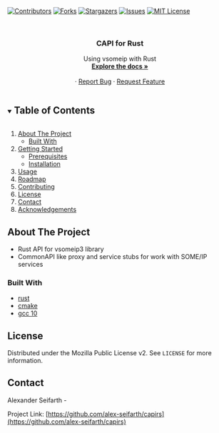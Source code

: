 <!--
*** README template from https://raw.githubusercontent.com/OSKWalker/Best-README-Template/
-->

<!-- PROJECT SHIELDS -->
[![Contributors][contributors-shield]][contributors-url]
[![Forks][forks-shield]][forks-url]
[![Stargazers][stars-shield]][stars-url]
[![Issues][issues-shield]][issues-url]
[![MIT License][license-shield]][license-url]
<!--[![LinkedIn][linkedin-shield]][linkedin-url]-->


<br />
<p align="center">
  <!--<a href="https://github.com/alex-seifarth/capirs">
    <img src="images/logo.png" alt="Logo" width="80" height="80">
  </a>
-->

<h3 align="center">CAPI for Rust</h3>

  <p align="center">
    Using vsomeip with Rust
    <br />
    <a href="https://github.com/alex-seifarth/capirs"><strong>Explore the docs »</strong></a>
    <br />
    <br />
    <!--<a href="https://github.com/alex-seifarth/capirs">View Demo</a> -->
    ·
    <a href="https://github.com/alex-seifarth/capirs/issues">Report Bug</a>
    ·
    <a href="https://github.com/alex-seifarth/capirs/issues">Request Feature</a>
  </p>
</p>



<!-- TABLE OF CONTENTS -->
<details open="open">
  <summary><h2 style="display: inline-block">Table of Contents</h2></summary>
  <ol>
    <li>
      <a href="#about-the-project">About The Project</a>
      <ul>
        <li><a href="#built-with">Built With</a></li>
      </ul>
    </li>
    <li>
      <a href="#getting-started">Getting Started</a>
      <ul>
        <li><a href="#prerequisites">Prerequisites</a></li>
        <li><a href="#installation">Installation</a></li>
      </ul>
    </li>
    <li><a href="#usage">Usage</a></li>
    <li><a href="#roadmap">Roadmap</a></li>
    <li><a href="#contributing">Contributing</a></li>
    <li><a href="#license">License</a></li>
    <li><a href="#contact">Contact</a></li>
    <li><a href="#acknowledgements">Acknowledgements</a></li>
  </ol>
</details>



<!-- ABOUT THE PROJECT -->
## About The Project
* Rust API for vsomeip3 library
* CommonAPI like proxy and service stubs for work with SOME/IP services

### Built With

* [rust]() 
* [cmake]()
* [gcc 10]()


<!-- GETTING STARTED
## Getting Started

To get a local copy up and running follow these simple steps.

### Prerequisites

This is an example of how to list things you need to use the software and how to install them.
* npm
  ```sh
  npm install npm@latest -g
  ```

### Installation

1. Clone the repo
   ```sh
   git clone https://github.com/alex-seifarth/capirs.git
   ```
2. Install NPM packages
   ```sh
   npm install
   ```
 -->


<!-- USAGE EXAMPLES 
## Usage

Use this space to show useful examples of how a project can be used. Additional screenshots, code examples and demos work well in this space. You may also link to more resources.

_For more examples, please refer to the [Documentation](https://example.com)_
-->


<!-- ROADMAP 
## Roadmap

See the [open issues](https://github.com/alex-seifarth/capirs/issues) for a list of proposed features (and known issues).
-->


<!-- CONTRIBUTING
## Contributing

Contributions are what make the open source community such an amazing place to be learn, inspire, and create. Any contributions you make are **greatly appreciated**.

1. Fork the Project
2. Create your Feature Branch (`git checkout -b feature/AmazingFeature`)
3. Commit your Changes (`git commit -m 'Add some AmazingFeature'`)
4. Push to the Branch (`git push origin feature/AmazingFeature`)
5. Open a Pull Request

-->


<!-- LICENSE -->
## License

Distributed under the Mozilla Public License v2. 
See `LICENSE` for more information.

<!-- CONTACT -->
## Contact

Alexander Seifarth - <email>

Project Link: [https://github.com/alex-seifarth/capirs](https://github.com/alex-seifarth/capirs)



<!-- ACKNOWLEDGEMENTS 
## Acknowledgements

* []()
* []()
* []()
-->





<!-- MARKDOWN LINKS & IMAGES -->
<!-- https://www.markdownguide.org/basic-syntax/#reference-style-links -->
[contributors-shield]: https://img.shields.io/github/contributors/alex-seifarth/repo.svg?style=for-the-badge
[contributors-url]: https://github.com/alex-seifarth/capirs/graphs/contributors
[forks-shield]: https://img.shields.io/github/forks/alex-seifarth/repo.svg?style=for-the-badge
[forks-url]: https://github.com/alex-seifarth/capirs/network/members
[stars-shield]: https://img.shields.io/github/stars/alex-seifarth/repo.svg?style=for-the-badge
[stars-url]: https://github.com/alex-seifarth/capirs/stargazers
[issues-shield]: https://img.shields.io/github/issues/alex-seifarth/repo.svg?style=for-the-badge
[issues-url]: https://github.com/alex-seifarth/capirs/issues
[license-shield]: https://img.shields.io/github/license/alex-seifarth/repo.svg?style=for-the-badge
[license-url]: https://github.com/alex-seifarth/capirs/blob/master/LICENSE.txt
[linkedin-shield]: https://img.shields.io/badge/-LinkedIn-black.svg?style=for-the-badge&logo=linkedin&colorB=555
[linkedin-url]: https://linkedin.com/in/alex-seifarth
